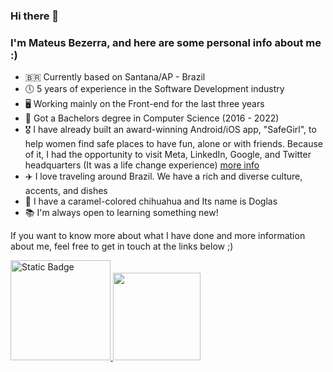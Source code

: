 ### Hi there 👋

### I'm Mateus Bezerra, and here are some personal info about me :)

- 🇧🇷 Currently based on Santana/AP - Brazil
- 🕔 5 years of experience in the Software Development industry
- 🖥 Working mainly on the Front-end for the last three years
- 📜 Got a Bachelors degree in Computer Science (2016 - 2022)
- 🎖 I have already built an award-winning Android/iOS app, "SafeGirl", to help women find safe places to have fun, alone or with friends. Because of it, I had the opportunity to visit Meta, LinkedIn, Google, and Twitter headquarters (It was a life change experience) [more info](https://www-institutoclaro-org-br.translate.goog/nossas-novidades/participantes-da-7a-edicao-do-campus-mobile-criam-app-para-combater-assedio-contra-mulheres/?_x_tr_sl=auto&_x_tr_tl=en&_x_tr_hl=en-US&_x_tr_pto=wapp
)
- ✈️ I love traveling around Brazil. We have a rich and diverse culture, accents, and dishes
- 🐶 I have a caramel-colored chihuahua and Its name is Doglas
- 📚 I'm always open to learning something new!


If you want to know more about what I have done and more information about me, feel free to get in touch at the links below ;)

<div>
<a href="https://mateusbezerra.com" target="_blank">
   <img width="160" alt="Static Badge" src="https://img.shields.io/badge/Portfolio-darkblue?style=for-the-badge&logo=Files&logoColor=white">
</a>

<a href="https://www.linkedin.com/in/mateusbzerra/?locale=en_US" target="_blank">
  <img width="140" src="https://img.shields.io/badge/linkedin-%230077B5.svg?style=for-the-badge&logo=linkedin&logoColor=white" />
</a>
  
</div>


